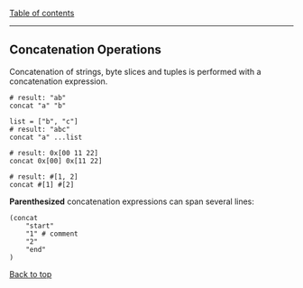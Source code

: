 [Table of contents](./language.md)

---

## Concatenation Operations

Concatenation of strings, byte slices and tuples is performed with a
concatenation expression.

```
# result: "ab"
concat "a" "b"

list = ["b", "c"]
# result: "abc"
concat "a" ...list

# result: 0x[00 11 22]
concat 0x[00] 0x[11 22]

# result: #[1, 2]
concat #[1] #[2]
```

**Parenthesized** concatenation expressions can span several lines:

```
(concat 
    "start"
    "1" # comment
    "2"
    "end"
)
```

[Back to top](#concatenation-operations)
